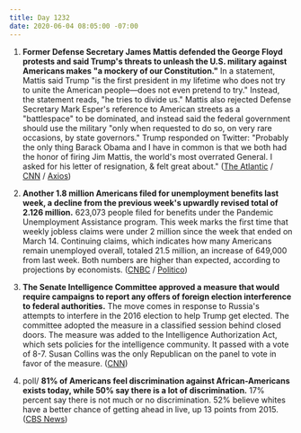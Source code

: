 ```yaml
---
title: Day 1232
date: 2020-06-04 08:05:00 -07:00
---
```


1. **Former Defense Secretary James Mattis defended the George Floyd protests and said Trump's threats to unleash the U.S. military against Americans makes "a mockery of our Constitution."** In a statement, Mattis said Trump "is the first president in my lifetime who does not try to unite the American people—does not even pretend to try." Instead, the statement reads, "he tries to divide us." Mattis also rejected Defense Secretary Mark Esper's reference to American streets as a "battlespace" to be dominated, and instead said the federal government should use the military "only when requested to do so, on very rare occasions, by state governors." Trump responded on Twitter: "Probably the only thing Barack Obama and I have in common is that we both had the honor of firing Jim Mattis, the world's most overrated General. I asked for his letter of resignation, & felt great about." ([The Atlantic](https://www.theatlantic.com/politics/archive/2020/06/james-mattis-denounces-trump-protests-militarization/612640/) / [CNN](https://www.cnn.com/2020/06/03/politics/mattis-statement-trump/index.html) / [Axios](https://www.axios.com/james-mattis-trump-protests-f325f239-17f1-4795-b6a4-0ab1587ad210.html))

2. **Another 1.8 million Americans filed for unemployment benefits last week, a decline from the previous week's upwardly revised total of 2.126 million.** 623,073 people filed for benefits under the Pandemic Unemployment Assistance program. This week marks the first time that weekly jobless claims were under 2 million since the week that ended on March 14. Continuing claims, which indicates how many Americans remain unemployed overall, totaled 21.5 million, an increase of 649,000 from last week. Both numbers are higher than expected, according to projections by economists. ([CNBC](https://www.cnbc.com/2020/06/04/weekly-jobless-claims.html) / [Politico](https://www.politico.com/news/2020/06/04/republicans-face-looming-unemployment-dilemma-299407))

3. **The Senate Intelligence Committee approved a measure that would require campaigns to report any offers of foreign election interference to federal authorities.** The move comes in response to Russia's attempts to interfere in the 2016 election to help Trump get elected. The committee adopted the measure in a classified session behind closed doors. The measure was added to the Intelligence Authorization Act, which sets policies for the intelligence community. It passed with a vote of 8-7. Susan Collins was the only Republican on the panel to vote in favor of the measure. ([CNN](https://www.cnn.com/2020/06/03/politics/senate-intelligence-committee-reporting-foreign-election-help/index.html))

4. poll/ **81% of Americans feel discrimination against African-Americans exists today, while 50% say there is a lot of discrimination.** 17% percent say there is not much or no discrimination. 52% believe whites have a better chance of getting ahead in live, up 13 points from 2015. ([CBS News](https://www.cbsnews.com/news/racial-discrimination-americans-views-shift-cbs-news-poll/))